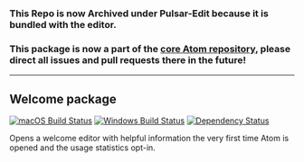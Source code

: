 ### This Repo is now Archived under Pulsar-Edit because it is bundled with the editor. 

### This package is now a part of the [core Atom repository](https://github.com/atom/atom/tree/master/packages/welcome), please direct all issues and pull requests there in the future!

---

## Welcome package
[![macOS Build Status](https://travis-ci.org/atom/welcome.svg?branch=master)](https://travis-ci.org/atom/welcome)
[![Windows Build Status](https://ci.appveyor.com/api/projects/status/c3ssyte35ivvnt62/branch/master?svg=true)](https://ci.appveyor.com/project/Atom/welcome/branch/master)
[![Dependency Status](https://david-dm.org/atom/welcome.svg)](https://david-dm.org/atom/welcome)

Opens a welcome editor with helpful information the very first time Atom is opened and the usage statistics opt-in.
